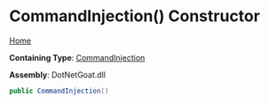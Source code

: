 # CommandInjection\(\) Constructor

[Home](../../../../../README.md)

**Containing Type**: [CommandInjection](../README.md)

**Assembly**: DotNetGoat\.dll

```csharp
public CommandInjection()
```

